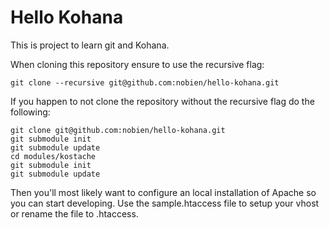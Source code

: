 # Hello Kohana

This is project to learn git and Kohana.

When cloning this repository ensure to use the recursive flag:

    git clone --recursive git@github.com:nobien/hello-kohana.git

If you happen to not clone the repository without the recursive flag do the following:

    git clone git@github.com:nobien/hello-kohana.git
    git submodule init
    git submodule update
    cd modules/kostache
    git submodule init
    git submodule update

Then you'll most likely want to configure an local installation of Apache so you can start developing. Use the sample.htaccess file to setup your vhost or rename the file to .htaccess.
